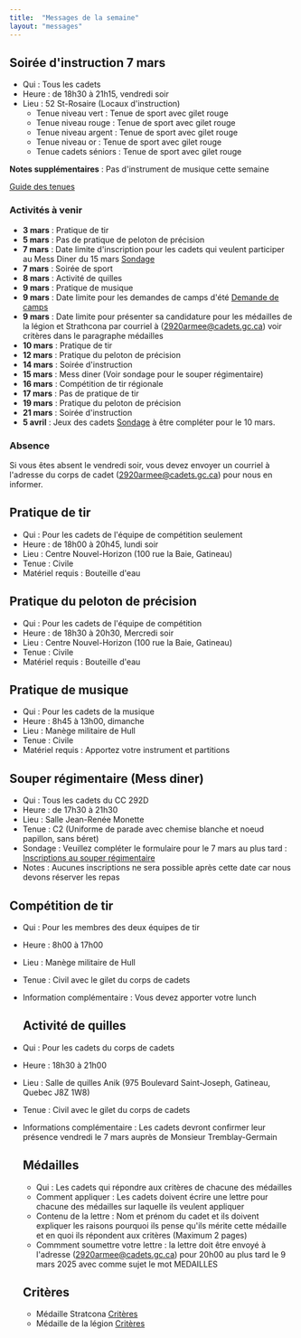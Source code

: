 ```yaml
---
title:  "Messages de la semaine"
layout: "messages"
---
```


## Soirée d'instruction 7 mars
- Qui : Tous les cadets
- Heure : de 18h30 à 21h15, vendredi soir
- Lieu : 52 St-Rosaire (Locaux d'instruction) 
  - Tenue niveau vert : Tenue de sport avec gilet rouge 
  - Tenue niveau rouge : Tenue de sport avec gilet rouge 
  - Tenue niveau argent : Tenue de sport avec gilet rouge 
  - Tenue niveau or : Tenue de sport avec gilet rouge 
  - Tenue cadets séniors : Tenue de sport avec gilet rouge 
 
**Notes supplémentaires** : Pas d'instrument de musique cette semaine

[Guide des tenues](https://cc2920.ca/docs/ressources/guide_uniforme.v3.pdf)


### Activités à venir
 
- **3 mars** : Pratique de tir
- **5 mars** : Pas de pratique de peloton de précision
- **7 mars** : Date limite d'inscription pour les cadets qui veulent participer au Mess Diner du 15 mars  [Sondage](https://docs.google.com/forms/d/1XHVc4XWgs0a-lVfZtEMfgEkAiUyZlQwsZ3SPrXcRznI/edit)
- **7 mars** : Soirée de sport
- **8 mars** : Activité de quilles
- **9 mars** : Pratique de musique
- **9 mars** : Date limite pour les demandes de camps d'été [Demande de camps](https://docs.google.com/forms/d/1KsOK2UG47XV_LoGh8GlfSngCgGIepXypyyOg1XjpaeU/edit#responses)
- **9 mars** : Date limite pour présenter sa candidature pour les médailles de la légion et Strathcona par courriel à (<2920armee@cadets.gc.ca>)  voir critères dans le paragraphe médailles
- **10 mars** : Pratique de tir
- **12 mars** : Pratique du peloton de précision
- **14 mars** : Soirée d'instruction
- **15 mars** : Mess diner (Voir sondage pour le souper régimentaire)
- **16 mars** : Compétition de tir régionale
- **17 mars** : Pas de pratique de tir
- **19 mars** : Pratique du peloton de précision
- **21 mars** : Soirée d'instruction
- **5 avril** : Jeux des cadets [Sondage](https://docs.google.com/forms/d/1eu_51mcnkSmedVPauJH8Wc7L6uZ121ieHK2hoNXG5oQ/edit) à être compléter pour le 10 mars.
  
### Absence

Si vous êtes absent le vendredi soir, vous devez envoyer un courriel à l'adresse du corps de cadet (<2920armee@cadets.gc.ca>) pour nous en informer.

## Pratique de tir 

- Qui :  Pour les cadets de l'équipe de compétition seulement
- Heure : de 18h00 à 20h45, lundi soir
- Lieu : Centre Nouvel-Horizon (100 rue la Baie, Gatineau) 
- Tenue : Civile
- Matériel requis : Bouteille d'eau

## Pratique du peloton de précision

- Qui :  Pour les cadets de l'équipe de compétition
- Heure : de 18h30 à 20h30, Mercredi soir
- Lieu : Centre Nouvel-Horizon (100 rue la Baie, Gatineau) 
- Tenue : Civile
- Matériel requis : Bouteille d'eau

## Pratique de musique 

- Qui :  Pour les cadets de la musique
- Heure : 8h45 à 13h00, dimanche
- Lieu : Manège militaire de Hull
- Tenue : Civile 
- Matériel requis : Apportez votre instrument et partitions

## Souper régimentaire (Mess diner)

- Qui : Tous les cadets du CC 292D
- Heure : de 17h30 à 21h30
- Lieu : Salle Jean-Renée Monette
- Tenue : C2 (Uniforme de parade avec chemise blanche et noeud papillon, sans béret)
- Sondage : Veuillez compléter le formulaire pour le 7 mars au plus tard : [Inscriptions au souper régimentaire](https://docs.google.com/forms/d/1XHVc4XWgs0a-lVfZtEMfgEkAiUyZlQwsZ3SPrXcRznI/edit)
- Notes : Aucunes inscriptions ne sera possible après cette date car nous devons réserver les repas

## Compétition de tir

- Qui : Pour les membres des deux équipes de tir
- Heure : 8h00 à 17h00
- Lieu : Manège militaire de Hull
- Tenue : Civil avec le gilet du corps de cadets
- Information complémentaire : Vous devez apporter votre lunch

  ## Activité de quilles

- Qui : Pour les cadets du corps de cadets
- Heure : 18h30 à 21h00
- Lieu : Salle de quilles Anik (975 Boulevard Saint-Joseph, Gatineau, Quebec J8Z 1W8)
- Tenue : Civil avec le gilet du corps de cadets
- Informations complémentaire : Les cadets devront confirmer leur présence vendredi le 7 mars auprès de Monsieur Tremblay-Germain

  ## Médailles

  - Qui : Les cadets qui répondre aux critères de chacune des médailles
  - Comment appliquer : Les cadets doivent écrire une lettre pour chacune des médailles sur laquelle ils veulent appliquer
  - Contenu de la lettre : Nom et prénom du cadet et ils doivent expliquer les raisons pourquoi ils pense qu'ils mérite cette médaille et en quoi ils répondent aux critères (Maximum 2 pages)
  - Commment soumettre votre lettre :  la lettre doit être envoyé à l'adresse (<2920armee@cadets.gc.ca>) pour 20h00 au plus tard le 9 mars 2025 avec comme sujet le mot MEDAILLES
  ## Critères
  - Médaille Stratcona [Critères](https://drive.google.com/file/d/1jqaLvZBrUMAOGrdMWc7HVBQu9FJscF8z/view?usp=sharing)
  - Médaille de la légion  [Critères](https://drive.google.com/file/d/1oOVjeyqaeg8Ke999N9Mknblyuys8KSWt/view?usp=sharing)
  
